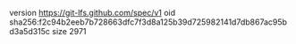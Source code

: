 version https://git-lfs.github.com/spec/v1
oid sha256:f2c94b2eeb7b728663dfc7f3d8a125b39d725982141d7db867ac95bd3a5d315c
size 2971
